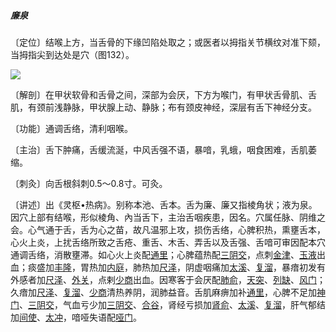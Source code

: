 ##### 廉泉

〔定位〕结喉上方，当舌骨的下缘凹陷处取之；或医者以拇指关节横纹对准下颏，当拇指尖到达处是穴（图132）。

![](img/图132.jpg)

〔解剖〕在甲状软骨和舌骨之间，深部为会厌，下方为喉门，有甲状舌骨肌、舌肌，有颈前浅静脉，甲状腺上动、静脉；布有颈皮神经，深层有舌下神经分支。

〔功能〕通调舌络，清利咽喉。

〔主治〕舌下肿痛，舌缓流涎，中风舌强不语，暴喑，乳蛾，咽食困难，舌肌萎缩。

〔刺灸〕向舌根斜刺0.5〜0.8寸。可灸。

〔讲述〕出《灵枢•热病》。别称本池、舌本。舌为廉、廉又指棱角状；液为泉。因穴上部有结喉，形似棱角、內当舌下，主治舌咽疾患，因名。穴属任脉、阴维之会。心气通于舌，舌为心之苗，故凡温邪上攻，损伤舌络，心脾积热，熏壅舌本，心火上炎，上扰舌络所致之舌疮、重舌、木舌、弄舌以及舌强、舌喑可审因配本穴通调舌络，消散壅滞。如心火上炎配[通里](https://www.gmzyjc.com/read/zjs/zjs3.1.4-6-0.0.2.3.5.md)；心脾蕴热配[三阴交](https://www.gmzyjc.com/read/zjs/zjs3.1.4-6-0.0.1.3.6.md)，点刺[金津](https://www.gmzyjc.com/read/zjs/zjs3.4-0.1.1.7.0.md)、[玉液](https://www.gmzyjc.com/read/zjs/zjs3.4-0.1.1.7.0.md)出血；痰盛加[丰隆](https://www.gmzyjc.com/read/zjs/zjs3.1.1-3-0.1.3.3.40.md)，胃热加[内庭](https://www.gmzyjc.com/read/zjs/zjs3.1.1-3-0.1.3.3.44.md)，肺热加[尺泽](https://www.gmzyjc.com/read/zjs/zjs3.1.1-3-0.1.1.3.5.md)，阴虚咽痛加[太溪](https://www.gmzyjc.com/read/zjs/zjs3.1.7-8-0.0.2.3.3.md)、[复溜](https://www.gmzyjc.com/read/zjs/zjs3.1.7-8-0.0.2.3.7.md)，暴瘖初发有外感者加[尺泽](https://www.gmzyjc.com/read/zjs/zjs3.1.1-3-0.1.1.3.5.md)、[外关](https://www.gmzyjc.com/read/zjs/zjs3.1.9-12-0.0.2.3.5.md)，点剌[少商](https://www.gmzyjc.com/read/zjs/zjs3.1.1-3-0.1.1.3.10.1.md)出血。因寒客于会厌配[肺俞](https://www.gmzyjc.com/read/zjs/zjs3.1.7-8-0.0.1.3.13.md)，[天突](https://www.gmzyjc.com/read/zjs/zjs3.2.1-0.1.1.3.20.1.md)、[列缺](https://www.gmzyjc.com/read/zjs/zjs3.1.1-3-0.1.1.3.7.md)、[风门](https://www.gmzyjc.com/read/zjs/zjs3.1.7-8-0.0.1.3.12.md)；久瘖加[尺泽](https://www.gmzyjc.com/read/zjs/zjs3.1.1-3-0.1.1.3.5.md)、[复溜](https://www.gmzyjc.com/read/zjs/zjs3.1.7-8-0.0.2.3.7.md)、[少商](https://www.gmzyjc.com/read/zjs/zjs3.1.1-3-0.1.1.3.10.1.md)清热养阴，润肺益音。舌肌麻痹加补[通里](https://www.gmzyjc.com/read/zjs/zjs3.1.4-6-0.0.2.3.5.md)，心脾不足加[神门](https://www.gmzyjc.com/read/zjs/zjs3.1.4-6-0.0.2.3.7.md)、[三阴交](https://www.gmzyjc.com/read/zjs/zjs3.1.4-6-0.0.1.3.6.md)，气血亏少加[三阴交](https://www.gmzyjc.com/read/zjs/zjs3.1.4-6-0.0.1.3.6.md)、[合谷](https://www.gmzyjc.com/read/zjs/zjs3.1.1-3-0.1.2.3.4.md)，肾经亏损加[肾俞](https://www.gmzyjc.com/read/zjs/zjs3.1.7-8-0.0.1.3.23.md)、[太溪](https://www.gmzyjc.com/read/zjs/zjs3.1.7-8-0.0.2.3.3.md)、[复溜](https://www.gmzyjc.com/read/zjs/zjs3.1.7-8-0.0.2.3.7.md)，肝气郁结加[间使](https://www.gmzyjc.com/read/zjs/zjs3.1.9-12-0.0.1.3.5.md)、[太冲](https://www.gmzyjc.com/read/zjs/zjs3.1.9-12-0.0.4.3.3.md)，喑哑失语配[哑门](https://www.gmzyjc.com/read/zjs/zjs3.2.2-0.0.1.3.15.md)。
